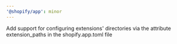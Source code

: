 ```yaml
---
'@shopify/app': minor
---
```


Add support for configuring extensions' directories via the attribute extension_paths in the shopify.app.toml file
